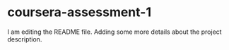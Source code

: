 # coursera-assessment-1
I am editing the README file. Adding some more details about the project description.
